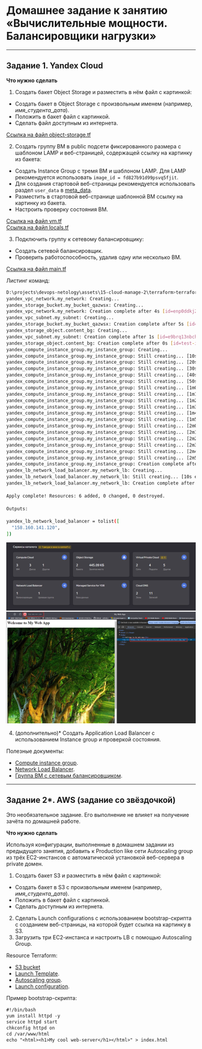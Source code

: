 # Домашнее задание к занятию «Вычислительные мощности. Балансировщики нагрузки»  

---
## Задание 1. Yandex Cloud 

**Что нужно сделать**

1. Создать бакет Object Storage и разместить в нём файл с картинкой:

 - Создать бакет в Object Storage с произвольным именем (например, _имя_студента_дата_).
 - Положить в бакет файл с картинкой.
 - Сделать файл доступным из интернета.
 
[Ссылка на файл object-storage.tf](/assets/15-cloud-manage-2/terraform/object-storage.tf)  

2. Создать группу ВМ в public подсети фиксированного размера с шаблоном LAMP и веб-страницей, содержащей ссылку на картинку из бакета:

 - Создать Instance Group с тремя ВМ и шаблоном LAMP. Для LAMP рекомендуется использовать `image_id = fd827b91d99psvq5fjit`.
 - Для создания стартовой веб-страницы рекомендуется использовать раздел `user_data` в [meta_data](https://cloud.yandex.ru/docs/compute/concepts/vm-metadata).
 - Разместить в стартовой веб-странице шаблонной ВМ ссылку на картинку из бакета.
 - Настроить проверку состояния ВМ.
 
[Ссылка на файл vm.tf](/assets/15-cloud-manage-2/terraform/vm.tf)  
[Ссылка на файл locals.tf](/assets/15-cloud-manage-2/terraform/locals.tf)  

3. Подключить группу к сетевому балансировщику:

 - Создать сетевой балансировщик.
 - Проверить работоспособность, удалив одну или несколько ВМ.

[Ссылка на файл main.tf](/assets/15-cloud-manage-2/terraform/main.tf)  

Листинг команд:  
```sh
D:\projects\devops-netology\assets\15-cloud-manage-2\terraform>terraform apply
yandex_vpc_network.my_network: Creating...
yandex_storage_bucket.my_bucket_qazwsx: Creating...
yandex_vpc_network.my_network: Creation complete after 4s [id=enp0ddkj24j5o24pgbhq]
yandex_vpc_subnet.my_subnet: Creating...
yandex_storage_bucket.my_bucket_qazwsx: Creation complete after 5s [id=my-bucket-qazwsx]
yandex_storage_object.content_bg: Creating...
yandex_vpc_subnet.my_subnet: Creation complete after 1s [id=e9brq13nbchqlracruph]
yandex_storage_object.content_bg: Creation complete after 0s [id=test-img.jpg]
yandex_compute_instance_group.my_instance_group: Creating...
yandex_compute_instance_group.my_instance_group: Still creating... [10s elapsed]
yandex_compute_instance_group.my_instance_group: Still creating... [20s elapsed]
yandex_compute_instance_group.my_instance_group: Still creating... [30s elapsed]
yandex_compute_instance_group.my_instance_group: Still creating... [40s elapsed]
yandex_compute_instance_group.my_instance_group: Still creating... [50s elapsed]
yandex_compute_instance_group.my_instance_group: Still creating... [1m0s elapsed]
yandex_compute_instance_group.my_instance_group: Still creating... [1m10s elapsed]
yandex_compute_instance_group.my_instance_group: Still creating... [1m20s elapsed]
yandex_compute_instance_group.my_instance_group: Still creating... [1m30s elapsed]
yandex_compute_instance_group.my_instance_group: Still creating... [1m40s elapsed]
yandex_compute_instance_group.my_instance_group: Still creating... [1m50s elapsed]
yandex_compute_instance_group.my_instance_group: Still creating... [2m0s elapsed]
yandex_compute_instance_group.my_instance_group: Still creating... [2m10s elapsed]
yandex_compute_instance_group.my_instance_group: Still creating... [2m20s elapsed]
yandex_compute_instance_group.my_instance_group: Still creating... [2m30s elapsed]
yandex_compute_instance_group.my_instance_group: Still creating... [2m40s elapsed]
yandex_compute_instance_group.my_instance_group: Still creating... [2m50s elapsed]
yandex_compute_instance_group.my_instance_group: Creation complete after 2m53s [id=cl16hdeqkmbs4s1hp6ts]
yandex_lb_network_load_balancer.my_network_lb: Creating...
yandex_lb_network_load_balancer.my_network_lb: Still creating... [10s elapsed]
yandex_lb_network_load_balancer.my_network_lb: Creation complete after 12s [id=enpdjd2u23lftgaqkb19]

Apply complete! Resources: 6 added, 0 changed, 0 destroyed.

Outputs:

yandex_lb_network_load_balancer = tolist([
  "158.160.141.120",
])
```
![](/pic/15-cloud-manage-2-resources.png)
![](/pic/15-cloud-manage-2-web-app.png)


4. (дополнительно)* Создать Application Load Balancer с использованием Instance group и проверкой состояния.

Полезные документы:

- [Compute instance group](https://registry.terraform.io/providers/yandex-cloud/yandex/latest/docs/resources/compute_instance_group).
- [Network Load Balancer](https://registry.terraform.io/providers/yandex-cloud/yandex/latest/docs/resources/lb_network_load_balancer).
- [Группа ВМ с сетевым балансировщиком](https://cloud.yandex.ru/docs/compute/operations/instance-groups/create-with-balancer).

---
## Задание 2*. AWS (задание со звёздочкой)

Это необязательное задание. Его выполнение не влияет на получение зачёта по домашней работе.

**Что нужно сделать**

Используя конфигурации, выполненные в домашнем задании из предыдущего занятия, добавить к Production like сети Autoscaling group из трёх EC2-инстансов с  автоматической установкой веб-сервера в private домен.

1. Создать бакет S3 и разместить в нём файл с картинкой:

 - Создать бакет в S3 с произвольным именем (например, _имя_студента_дата_).
 - Положить в бакет файл с картинкой.
 - Сделать доступным из интернета.
2. Сделать Launch configurations с использованием bootstrap-скрипта с созданием веб-страницы, на которой будет ссылка на картинку в S3. 
3. Загрузить три ЕС2-инстанса и настроить LB с помощью Autoscaling Group.

Resource Terraform:

- [S3 bucket](https://registry.terraform.io/providers/hashicorp/aws/latest/docs/resources/s3_bucket)
- [Launch Template](https://registry.terraform.io/providers/hashicorp/aws/latest/docs/resources/launch_template).
- [Autoscaling group](https://registry.terraform.io/providers/hashicorp/aws/latest/docs/resources/autoscaling_group).
- [Launch configuration](https://registry.terraform.io/providers/hashicorp/aws/latest/docs/resources/launch_configuration).

Пример bootstrap-скрипта:

```
#!/bin/bash
yum install httpd -y
service httpd start
chkconfig httpd on
cd /var/www/html
echo "<html><h1>My cool web-server</h1></html>" > index.html
```
